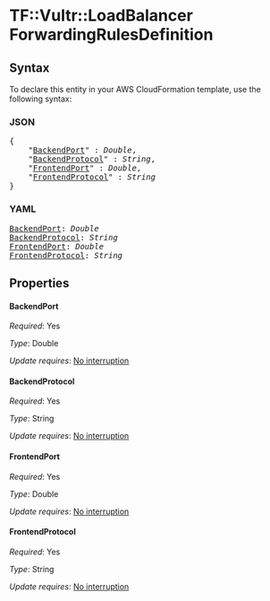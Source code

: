 # TF::Vultr::LoadBalancer ForwardingRulesDefinition

## Syntax

To declare this entity in your AWS CloudFormation template, use the following syntax:

### JSON

<pre>
{
    "<a href="#backendport" title="BackendPort">BackendPort</a>" : <i>Double</i>,
    "<a href="#backendprotocol" title="BackendProtocol">BackendProtocol</a>" : <i>String</i>,
    "<a href="#frontendport" title="FrontendPort">FrontendPort</a>" : <i>Double</i>,
    "<a href="#frontendprotocol" title="FrontendProtocol">FrontendProtocol</a>" : <i>String</i>
}
</pre>

### YAML

<pre>
<a href="#backendport" title="BackendPort">BackendPort</a>: <i>Double</i>
<a href="#backendprotocol" title="BackendProtocol">BackendProtocol</a>: <i>String</i>
<a href="#frontendport" title="FrontendPort">FrontendPort</a>: <i>Double</i>
<a href="#frontendprotocol" title="FrontendProtocol">FrontendProtocol</a>: <i>String</i>
</pre>

## Properties

#### BackendPort

_Required_: Yes

_Type_: Double

_Update requires_: [No interruption](https://docs.aws.amazon.com/AWSCloudFormation/latest/UserGuide/using-cfn-updating-stacks-update-behaviors.html#update-no-interrupt)

#### BackendProtocol

_Required_: Yes

_Type_: String

_Update requires_: [No interruption](https://docs.aws.amazon.com/AWSCloudFormation/latest/UserGuide/using-cfn-updating-stacks-update-behaviors.html#update-no-interrupt)

#### FrontendPort

_Required_: Yes

_Type_: Double

_Update requires_: [No interruption](https://docs.aws.amazon.com/AWSCloudFormation/latest/UserGuide/using-cfn-updating-stacks-update-behaviors.html#update-no-interrupt)

#### FrontendProtocol

_Required_: Yes

_Type_: String

_Update requires_: [No interruption](https://docs.aws.amazon.com/AWSCloudFormation/latest/UserGuide/using-cfn-updating-stacks-update-behaviors.html#update-no-interrupt)

